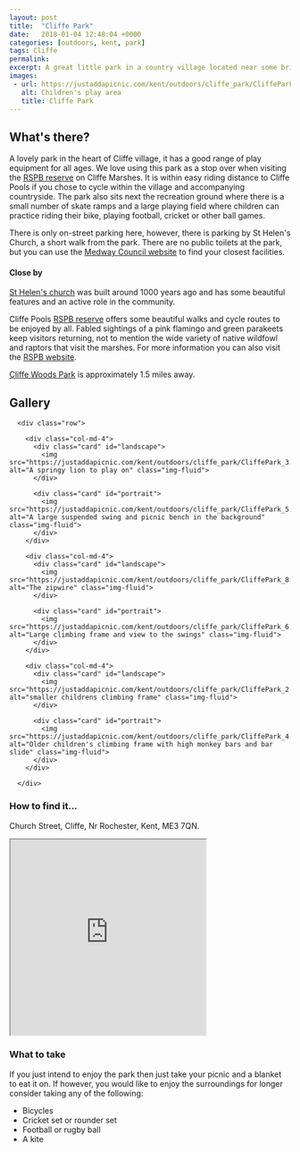 ```yaml
---
layout: post
title:  "Cliffe Park"
date:   2018-01-04 12:48:04 +0000
categories: [outdoors, kent, park]
tags: Cliffe
permalink: 
excerpt: A great little park in a country village located near some brilliant cycle routes and bird watching opportunities.
images:
 - url: https://justaddapicnic.com/kent/outdoors/cliffe_park/CliffePark_2.jpg
   alt: Children's play area
   title: Cliffe Park
---
```


## What's there?

A lovely park in the heart of Cliffe village, it has a good range of play equipment for all ages.  We love using this park as a stop over when visiting the [RSPB reserve](http://ww2.rspb.org.uk/reserves-and-events/find-a-reserve/reserves-a-z/reserves-by-name/c/cliffepools/) on Cliffe Marshes.  It is within easy riding distance to Cliffe Pools if you chose to cycle within the village and accompanying countryside.  The park also sits next the recreation ground where there is a small number of skate ramps and a large playing field where children can practice riding their bike, playing football, cricket or other ball games.

There is only on-street parking here, however, there is parking by St Helen's Church, a short walk from the park.  There are no public toilets at the park, but you can use the [Medway Council website](http://www.medway.gov.uk/information/findmynearest.aspx?stype=36) to find your closest facilities.

#### Close by
[St Helen's church](http://cliffechurch.org/index.html) was built around 1000 years ago and has some beautiful features and an active role in the community.

Cliffe Pools [RSPB reserve](/outdoors/kent/marsh/2018/08/22/cliffe-marshes.html) offers some beautiful walks and cycle routes to be enjoyed by all.  Fabled sightings of a pink flamingo and green parakeets keep visitors returning, not to mention the wide variety of native wildfowl and raptors that visit the marshes.  For more information you can also visit the [RSPB website](http://ww2.rspb.org.uk/reserves-and-events/find-a-reserve/reserves-a-z/reserves-by-name/c/cliffepools/).

[Cliffe Woods Park](/outdoors/kent/park/2018/05/08/cliffe-woods.html) is approximately 1.5 miles away.

## Gallery

<div class="container">

      <div class="row">

        <div class="col-md-4">
          <div class="card" id="landscape">
            <img src="https://justaddapicnic.com/kent/outdoors/cliffe_park/CliffePark_3.jpg" alt="A springy lion to play on" class="img-fluid">
          </div>

          <div class="card" id="portrait">
            <img src="https://justaddapicnic.com/kent/outdoors/cliffe_park/CliffePark_5.jpg" alt="A large suspended swing and picnic bench in the background" class="img-fluid">
          </div>
        </div>

        <div class="col-md-4">
          <div class="card" id="landscape">
            <img src="https://justaddapicnic.com/kent/outdoors/cliffe_park/CliffePark_8.jpg" alt="The zipwire" class="img-fluid">
          </div>

          <div class="card" id="portrait">
            <img src="https://justaddapicnic.com/kent/outdoors/cliffe_park/CliffePark_6.jpg" alt="Large climbing frame and view to the swings" class="img-fluid">
          </div>
        </div>

        <div class="col-md-4">
          <div class="card" id="landscape">
            <img src="https://justaddapicnic.com/kent/outdoors/cliffe_park/CliffePark_2.jpg" alt="smaller childrens climbing frame" class="img-fluid">
          </div>

          <div class="card" id="portrait">
            <img src="https://justaddapicnic.com/kent/outdoors/cliffe_park/CliffePark_4.jpg" alt="Older children's climbing frame with high monkey bars and bar slide" class="img-fluid">
          </div>
        </div>
        
      </div>      
</div>


### How to find it...

Church Street, Cliffe, Nr Rochester, Kent, ME3 7QN.

<iframe src="https://www.google.com/maps/d/embed?mid=1XseQTRrf4IUh4iDgrOcAB5f1s3qJefP0" width="350" height="350"></iframe>

### What to take

If you just intend to enjoy the park then just take your picnic and a blanket to eat it on.  If however, you would like to enjoy the surroundings for longer consider taking any of the following:
* Bicycles
* Cricket set or rounder set
* Football or rugby ball
* A kite




